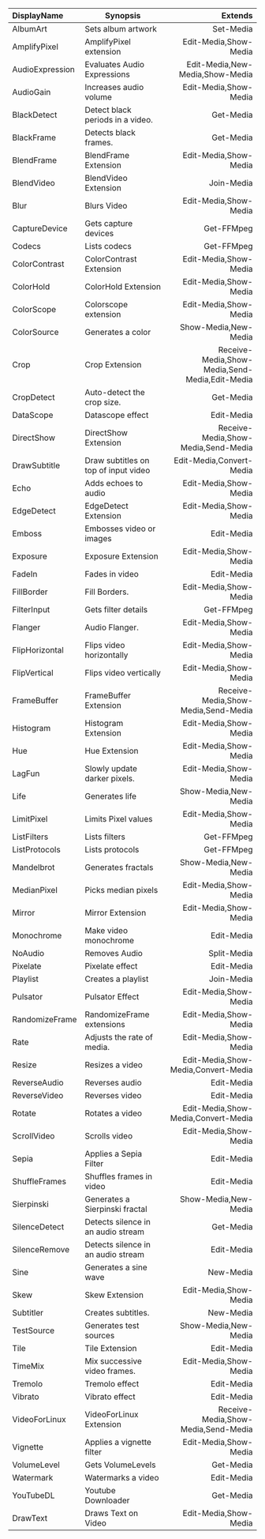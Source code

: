 |DisplayName|Synopsis|Extends|
|:-|-|-:|
|AlbumArt|Sets album artwork|Set-Media|
|AmplifyPixel|AmplifyPixel extension|Edit-Media,Show-Media|
|AudioExpression|Evaluates Audio Expressions|Edit-Media,New-Media,Show-Media|
|AudioGain|Increases audio volume|Edit-Media,Show-Media|
|BlackDetect|Detect black periods in a video.|Get-Media|
|BlackFrame|Detects black frames.|Get-Media|
|BlendFrame|BlendFrame Extension|Edit-Media,Show-Media|
|BlendVideo|BlendVideo Extension|Join-Media|
|Blur|Blurs Video|Edit-Media,Show-Media|
|CaptureDevice|Gets capture devices|Get-FFMpeg|
|Codecs|Lists codecs|Get-FFMpeg|
|ColorContrast|ColorContrast Extension|Edit-Media,Show-Media|
|ColorHold|ColorHold Extension|Edit-Media,Show-Media|
|ColorScope|Colorscope extension|Edit-Media,Show-Media|
|ColorSource|Generates a color|Show-Media,New-Media|
|Crop|Crop Extension|Receive-Media,Show-Media,Send-Media,Edit-Media|
|CropDetect|Auto-detect the crop size.|Get-Media|
|DataScope|Datascope effect|Edit-Media|
|DirectShow|DirectShow Extension|Receive-Media,Show-Media,Send-Media|
|DrawSubtitle|Draw subtitles on top of input video|Edit-Media,Convert-Media|
|Echo|Adds echoes to audio|Edit-Media,Show-Media|
|EdgeDetect|EdgeDetect Extension|Edit-Media,Show-Media|
|Emboss|Embosses video or images|Edit-Media|
|Exposure|Exposure Extension|Edit-Media,Show-Media|
|FadeIn|Fades in video|Edit-Media|
|FillBorder|Fill Borders.|Edit-Media,Show-Media|
|FilterInput|Gets filter details|Get-FFMpeg|
|Flanger|Audio Flanger.|Edit-Media,Show-Media|
|FlipHorizontal|Flips video horizontally|Edit-Media,Show-Media|
|FlipVertical|Flips video vertically|Edit-Media,Show-Media|
|FrameBuffer|FrameBuffer Extension|Receive-Media,Show-Media,Send-Media|
|Histogram|Histogram Extension|Edit-Media,Show-Media|
|Hue|Hue Extension|Edit-Media,Show-Media|
|LagFun|Slowly update darker pixels.|Edit-Media,Show-Media|
|Life|Generates life|Show-Media,New-Media|
|LimitPixel|Limits Pixel values|Edit-Media,Show-Media|
|ListFilters|Lists filters|Get-FFMpeg|
|ListProtocols|Lists protocols|Get-FFMpeg|
|Mandelbrot|Generates fractals|Show-Media,New-Media|
|MedianPixel|Picks median pixels|Edit-Media,Show-Media|
|Mirror|Mirror Extension|Edit-Media,Show-Media|
|Monochrome|Make video monochrome|Edit-Media|
|NoAudio|Removes Audio|Split-Media|
|Pixelate|Pixelate effect|Edit-Media|
|Playlist|Creates a playlist|Join-Media|
|Pulsator|Pulsator Effect|Edit-Media,Show-Media|
|RandomizeFrame|RandomizeFrame extensions|Edit-Media,Show-Media|
|Rate|Adjusts the rate of media.|Edit-Media,Show-Media|
|Resize|Resizes a video|Edit-Media,Show-Media,Convert-Media|
|ReverseAudio|Reverses audio|Edit-Media|
|ReverseVideo|Reverses video|Edit-Media|
|Rotate|Rotates a video|Edit-Media,Show-Media,Convert-Media|
|ScrollVideo|Scrolls video|Edit-Media,Show-Media|
|Sepia|Applies a Sepia Filter|Edit-Media|
|ShuffleFrames|Shuffles frames in video|Edit-Media|
|Sierpinski|Generates a Sierpinski fractal|Show-Media,New-Media|
|SilenceDetect|Detects silence in an audio stream|Get-Media|
|SilenceRemove|Detects silence in an audio stream|Edit-Media|
|Sine|Generates a sine wave|New-Media|
|Skew|Skew Extension|Edit-Media,Show-Media|
|Subtitler|Creates subtitles.|New-Media|
|TestSource|Generates test sources|Show-Media,New-Media|
|Tile|Tile Extension|Edit-Media|
|TimeMix|Mix successive video frames.|Edit-Media,Show-Media|
|Tremolo|Tremolo effect|Edit-Media|
|Vibrato|Vibrato effect|Edit-Media|
|VideoForLinux|VideoForLinux Extension|Receive-Media,Show-Media,Send-Media|
|Vignette|Applies a vignette filter|Edit-Media,Show-Media|
|VolumeLevel|Gets VolumeLevels|Get-Media|
|Watermark|Watermarks a video|Edit-Media|
|YouTubeDL|Youtube Downloader|Get-Media|
|DrawText|Draws Text on Video|Edit-Media,Show-Media|
